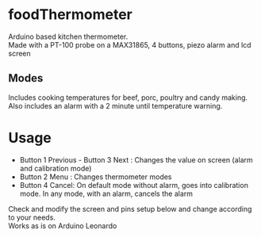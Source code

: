 # foodThermometer
Arduino based kitchen thermometer.\
Made with a PT-100 probe on a MAX31865, 4 buttons, piezo alarm and lcd screen

## Modes
Includes cooking temperatures for beef, porc, poultry and candy making.\
Also includes an alarm with a 2 minute until temperature warning.

# Usage
- Button 1 Previous - Button 3 Next : Changes the value on screen (alarm and calibration mode)
- Button 2 Menu : Changes thermometer modes
- Button 4 Cancel: On default mode without alarm, goes into calibration mode. In any mode, with an alarm, cancels the alarm

Check and modify the screen and pins setup below and change according to your needs.\
Works as is on Arduino Leonardo
